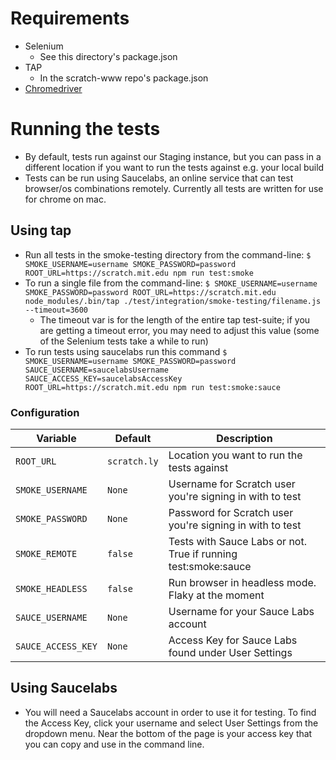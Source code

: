 # Requirements

* Selenium
  * See this directory's package.json
* TAP
  * In the scratch-www repo's package.json
* [Chromedriver](https://sites.google.com/a/chromium.org/chromedriver/)

# Running the tests

* By default, tests run against our Staging instance, but you can pass in a different location if you want to run the tests against e.g. your local build
* Tests can be run using Saucelabs, an online service that can test browser/os combinations remotely. Currently all tests are written for use for chrome on mac.

## Using tap
* Run all tests in the smoke-testing directory from the command-line: `$ SMOKE_USERNAME=username SMOKE_PASSWORD=password ROOT_URL=https://scratch.mit.edu npm run test:smoke`
* To run a single file from the command-line: `$ SMOKE_USERNAME=username SMOKE_PASSWORD=password ROOT_URL=https://scratch.mit.edu node_modules/.bin/tap ./test/integration/smoke-testing/filename.js --timeout=3600`
  * The timeout var is for the length of the entire tap test-suite; if you are getting a timeout error, you may need to adjust this value (some of the Selenium tests take a while to run)
* To run tests using saucelabs run this command `$ SMOKE_USERNAME=username SMOKE_PASSWORD=password SAUCE_USERNAME=saucelabsUsername SAUCE_ACCESS_KEY=saucelabsAccessKey ROOT_URL=https://scratch.mit.edu npm run test:smoke:sauce`


### Configuration

| Variable      		| Default               | Description                                 			    |
| ---------------------	| --------------------- | --------------------------------------------------------- |
| `ROOT_URL`			| `scratch.ly`			| Location you want to run the tests against                |
| `SMOKE_USERNAME`    	| `None` 				| Username for Scratch user you're signing in with to test 	|
| `SMOKE_PASSWORD`  	| `None`                | Password for Scratch user you're signing in with to test  |
| `SMOKE_REMOTE`        | `false`               | Tests with Sauce Labs or not. True if running test:smoke:sauce |
| `SMOKE_HEADLESS`      | `false`               | Run browser in headless mode. Flaky at the moment         |
| `SAUCE_USERNAME`      | `None`                | Username for your Sauce Labs account                      |
| `SAUCE_ACCESS_KEY`    | `None`                | Access Key for Sauce Labs found under User Settings       |


## Using Saucelabs
* You will need a Saucelabs account in order to use it for testing. To find the Access Key, click your username and select User Settings from the dropdown menu.  Near the bottom of the page is your access key that you can copy and use in the command line.
